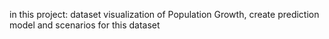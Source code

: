 
in this project: 
dataset visualization of Population Growth,
create prediction model and scenarios for this dataset

